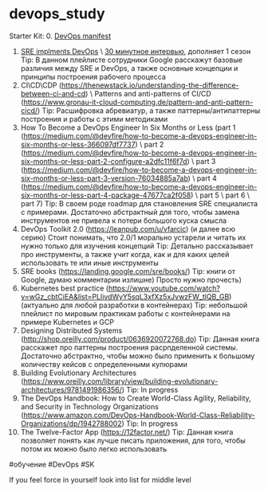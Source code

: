 # devops_study
Starter Kit:
0. [DevOps manifest](https://sites.google.com/a/jezhumble.net/devops-manifesto/)
1. [SRE implments DevOps](https://www.youtube.com/watch?v=uTEL8Ff1Zvk&list=PLIivdWyY5sqJrKl7D2u-gmis8h9K66qoj) \ [30 минутное интервью](https://youtu.be/vB6mrVy2RA), дополняет 1 сезон
    Tip: В данном плейлисте сотрудники Google расскажут базовые различия между SRE и DevOps, а также основные концепции и принципы построения рабочего процесса
2. CI\CD\CDP (https://thenewstack.io/understanding-the-difference-between-ci-and-cd) \ Patterns and anti-patterns of CI/CD (https://www.gronau-it-cloud-computing.de/pattern-and-anti-pattern-cicd/)
    Tip: Расшифровка абревиатур, а также паттерны/антипаттерны построения и работы с этими методиками
3. How To Become a DevOps Engineer In Six Months or Less (part 1 (https://medium.com/@devfire/how-to-become-a-devops-engineer-in-six-months-or-less-366097df7737) \ part 2 (https://medium.com/@devfire/how-to-become-a-devops-engineer-in-six-months-or-less-part-2-configure-a2dfc11f6f7d) \ part 3 (https://medium.com/@devfire/how-to-become-a-devops-engineer-in-six-months-or-less-part-3-version-76034885a7ab) \ part 4 (https://medium.com/@devfire/how-to-become-a-devops-engineer-in-six-months-or-less-part-4-package-47677ca2f058) \ part 5 \ part 6 \ part 7)
    Tip: В своем роде roadmap для становления SRE специалиста с примерами. Достаточно абстрактный для того, чтобы замена инструментов не привела к потери большого куска смысла
4. DevOps Toolkit 2.0 (https://leanpub.com/u/vfarcic) (и далее всю серию) Стоит понимать, что 2.0/1 морально устарели и читать их нужно только для изучения концепций
    Tip: Детально рассказывает про инструменты,  а также учит когда, как и для каких целей использовать те или иные инструменты
5. SRE books (https://landing.google.com/sre/books/)
    Tip: книги от Google, думаю комментарии излишне) Просто нужно прочесть)
6. Kubernetes best practice (https://www.youtube.com/watch?v=wGz_cbtCiEA&list=PLIivdWyY5sqL3xfXz5xJvwzFW_tlQB_GB) (актуально для любой разработки в контейнерах)
    Tip: небольшой плейлист по мировым практикам работы с контейнерами на примере Kubernetes и GCP
7. Designing Distributed Systems (http://shop.oreilly.com/product/0636920072768.do)
    Tip: Данная книга расскажет про паттерны построения расрпделенной системы. Достаточно абстрактно, чтобы можно было применить к большому количеству кейсов с определенными купюрами
8. Building Evolutionary Architectures (https://www.oreilly.com/library/view/building-evolutionary-architectures/9781491986356/)
    Tip: In progress
9. The DevOps Handbook: How to Create World-Class Agility, Reliability, and Security in Technology Organizations (https://www.amazon.com/DevOps-Handbook-World-Class-Reliability-Organizations/dp/1942788002)
    Tip: In progress
10. The Twelve-Factor App (https://12factor.net/)
    Tip: Данная книга позволяет понять как лучше писать приложения, для того, чтобы потом их можно было легко использовать

#обучение #DevOps #SK

If you feel force in yourself look into list for middle level
